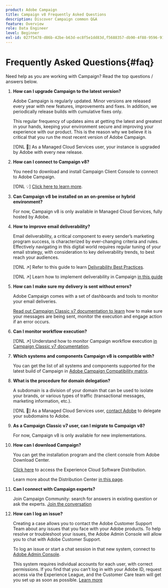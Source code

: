 ```yaml
---
product: Adobe Campaign
title: Campaign v8 Frequently Asked Questions
description: Discover Campaign common Q&A
feature: Overview
role: Data Engineer
level: Beginner
exl-id: 027f5478-d86b-42be-b63d-ec8f5e1dd83d,f5688357-db90-4f88-9596-91e9d0a20d75
---
```

# Frequently Asked Questions{#faq}

Need help as you are working with Campaign? Read the top questions / answers below.

1. **How can I upgrade Campaign to the latest version?**

    Adobe Campaign is regularly updated. Minor versions are released every year with new features, improvements and fixes. In addition, we periodically release builds with cumulative fixes only.

    This regular frequency of updates aims at getting the latest and greatest in your hands, keeping your environment secure and improving your experience with our product. This is the reason why we believe it is critical that you run the most recent version of Adobe Campaign. 

    [!DNL :speech_balloon:] As a Managed Cloud Services user, your instance is upgraded by Adobe with every new release. 

1. **How can I connect to Campaign v8?**

    You need to download and install Campaign Client Console to connect to Adobe Campaign.

    [!DNL :bulb:] [Click here to learn more](connect.md).

1. **Can Campaign v8 be installed on an on-premise or hybrid environment?**

    For now, Campaign v8 is only available in Managed Cloud Services, fully hosted by Adobe.

1. **How to improve email deliverability?**

    Email deliverability, a critical component to every sender’s marketing program success, is characterized by ever-changing criteria and rules. Effectively navigating in this digital world requires regular tuning of your email strategy, with consideration to key deliverability trends, to best reach your audiences.

   [!DNL :arrow_upper_right:] Refer to this guide to learn [Delivrability Best Practices](https://experienceleague.adobe.com/docs/deliverability-learn/deliverability-best-practice-guide/introduction.html).

   [!DNL :arrow_upper_right:] Learn how to implement deliverability in Campaign [in this guide](https://experienceleague.adobe.com/docs/deliverability-learn/deliverability-best-practice-guide/additional-resources/general-resources.html)

1. **How can I make sure my delivery is sent without errors?**

    Adobe Campaign comes with a set of dashboards and tools to monitor your email deliveries.

    [Read out Campaign Classic v7 documentation to learn](https://experienceleague.adobe.com/docs/campaign-classic/using/sending-messages/monitoring-deliveries/about-delivery-monitoring.html) how to make sure your messages are being sent, monitor the execution and engage action if an error occurs.
    
1. **Can I monitor workflow execution?**

   [!DNL :arrow_upper_right:] Understand how to monitor Campaign workflow execution [in Campaign Classic v7 documentation](https://experienceleague.adobe.com/docs/campaign-classic/using/automating-with-workflows/executing-a-workflow/starting-a-workflow.html).

1. **Which systems and components Campaign v8 is compatible with?**

    You can get the list of all systems and components supported for the latest build of Campaign in [Adobe Campaign Compatibility matrix](compatibility-matrix.md).

1. **What is the procedure for domain delegation?**

    A subdomain is a division of your domain that can be used to isolate your brands, or various types of traffic (transactional messages, marketing information, etc.).
    
    [!DNL :speech_balloon:] As a Managed Cloud Services user, [contact Adobe](../start/campaign-faq.md#support) to delegate your subdomains to Adobe.

1. **As a Campaign Classic v7 user, can I migrate to Campaign v8?**

    For now, Campaign v8 is only available for new implementations.

1. **How can I download Campaign?**

    You can get the installation program and the client console from Adobe Download Center.
    
    [Click here](https://experience.adobe.com/#/downloads/content/software-distributicampaign.html) to access the Experience Cloud Software Distribution.
    
    Learn more about the Distribution Center [in this page](https://experienceleague.adobe.com/docs/experience-cloud/software-distribution/home.html).

1.  **Can I connect with Campaign experts?**

    Join Campaign Community: search for answers in existing question or ask the experts. [Join the conversation](https://experienceleaguecommunities.adobe.com/?profile.language=en)


1. **How can I log an issue?**

    Creating a case allows you to contact the Adobe Customer Support Team about any issues that you face with your Adobe products. To help resolve or troubleshoot your issues, the Adobe Admin Console will allow you to chat with Adobe Customer Support.

    To log an issue or start a chat session in that new system, connect to [Adobe Admin Console](https://adminConsole.adobe.com/overview). 

    This system requires individual accounts for each user, with correct permissions. If you find that you can’t log in with your Adobe ID, request access via the Experience League, and the Customer Care team will get you set up as soon as possible. [Learn more](https://helpx.adobe.com/enterprise/admin-guide.html/enterprise/using/support-for-experience-cloud.ug.html) 
